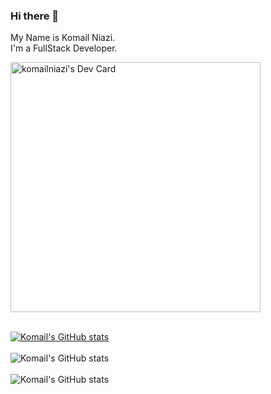 ### Hi there 👋
My Name is Komail Niazi. <br/>
I'm a FullStack Developer.
<!--
**GoNiazi/GoNiazi** is a ✨ _special_ ✨ repository because its `README.md` (this file) appears on your GitHub profile.

Here are some ideas to get you started:

- 🔭 I’m currently working on ...
- 🌱 I’m currently learning ...
- 👯 I’m looking to collaborate on ...
- 🤔 I’m looking for help with ...
- 💬 Ask me about ...
- 📫 How to reach me: ...
- 😄 Pronouns: ...
- ⚡ Fun fact: ...
-->

<a href="https://app.daily.dev/komailniazi"><img src="https://api.daily.dev/devcards/841462daf6d348f79a854c7a08e84525.png?r=2p6" width="400" alt="komailniazi's Dev Card"/></a>
<br/>
<br/>

[![Komail's GitHub stats](https://github-readme-stats.vercel.app/api?username=GoNiazi)](https://github.com/anuraghazra/github-readme-stats)
<br/>
<br/>
![Komail's GitHub stats](https://github-readme-stats.vercel.app/api?username=GoNiazi&show=reviews,discussions_started,discussions_answered,prs_merged,prs_merged_percentage)
<br/>
<br/>
![Komail's GitHub stats](https://github-readme-stats.vercel.app/api?username=GoNiazi&show_icons=true)

